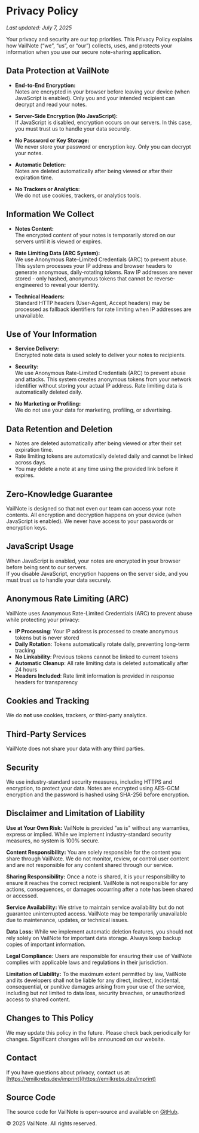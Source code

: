# Privacy Policy

_Last updated: July 7, 2025_

Your privacy and security are our top priorities. This Privacy Policy explains how VailNote (“we”, “us”, or “our”)
collects, uses, and protects your information when you use our secure note-sharing application.

## Data Protection at VailNote

- **End-to-End Encryption:**\
  Notes are encrypted in your browser before leaving your device (when JavaScript is enabled). Only you and your
  intended recipient can decrypt and read your notes.

- **Server-Side Encryption (No JavaScript):**\
  If JavaScript is disabled, encryption occurs on our servers. In this case, you must trust us to handle your data
  securely.

- **No Password or Key Storage:**\
  We never store your password or encryption key. Only you can decrypt your notes.

- **Automatic Deletion:**\
  Notes are deleted automatically after being viewed or after their expiration time.

- **No Trackers or Analytics:**\
  We do not use cookies, trackers, or analytics tools.

## Information We Collect

- **Notes Content:**\
  The encrypted content of your notes is temporarily stored on our servers until it is viewed or expires.

- **Rate Limiting Data (ARC System):**\
  We use Anonymous Rate-Limited Credentials (ARC) to prevent abuse. This system processes your IP address and browser
  headers to generate anonymous, daily-rotating tokens. Raw IP addresses are never stored - only hashed, anonymous
  tokens that cannot be reverse-engineered to reveal your identity.

- **Technical Headers:**\
  Standard HTTP headers (User-Agent, Accept headers) may be processed as fallback identifiers for rate limiting when IP
  addresses are unavailable.

## Use of Your Information

- **Service Delivery:**\
  Encrypted note data is used solely to deliver your notes to recipients.

- **Security:**\
  We use Anonymous Rate-Limited Credentials (ARC) to prevent abuse and attacks. This system creates anonymous tokens
  from your network identifier without storing your actual IP address. Rate limiting data is automatically deleted
  daily.

- **No Marketing or Profiling:**\
  We do not use your data for marketing, profiling, or advertising.

## Data Retention and Deletion

- Notes are deleted automatically after being viewed or after their set expiration time.
- Rate limiting tokens are automatically deleted daily and cannot be linked across days.
- You may delete a note at any time using the provided link before it expires.

## Zero-Knowledge Guarantee

VailNote is designed so that not even our team can access your note contents. All encryption and decryption happens on
your device (when JavaScript is enabled). We never have access to your passwords or encryption keys.

## JavaScript Usage

When JavaScript is enabled, your notes are encrypted in your browser before being sent to our servers.\
If you disable JavaScript, encryption happens on the server side, and you must trust us to handle your data securely.

## Anonymous Rate Limiting (ARC)

VailNote uses Anonymous Rate-Limited Credentials (ARC) to prevent abuse while protecting your privacy:

- **IP Processing**: Your IP address is processed to create anonymous tokens but is never stored
- **Daily Rotation**: Tokens automatically rotate daily, preventing long-term tracking
- **No Linkability**: Previous tokens cannot be linked to current tokens
- **Automatic Cleanup**: All rate limiting data is deleted automatically after 24 hours
- **Headers Included**: Rate limit information is provided in response headers for transparency

## Cookies and Tracking

We do **not** use cookies, trackers, or third-party analytics.

## Third-Party Services

VailNote does not share your data with any third parties.

## Security

We use industry-standard security measures, including HTTPS and encryption, to protect your data. Notes are encrypted
using AES-GCM encryption and the password is hashed using SHA-256 before encryption.

## Disclaimer and Limitation of Liability

**Use at Your Own Risk:** VailNote is provided "as is" without any warranties, express or implied. While we implement
industry-standard security measures, no system is 100% secure.

**Content Responsibility:** You are solely responsible for the content you share through VailNote. We do not monitor,
review, or control user content and are not responsible for any content shared through our service.

**Sharing Responsibility:** Once a note is shared, it is your responsibility to ensure it reaches the correct recipient.
VailNote is not responsible for any actions, consequences, or damages occurring after a note has been shared or
accessed.

**Service Availability:** We strive to maintain service availability but do not guarantee uninterrupted access. VailNote
may be temporarily unavailable due to maintenance, updates, or technical issues.

**Data Loss:** While we implement automatic deletion features, you should not rely solely on VailNote for important data
storage. Always keep backup copies of important information.

**Legal Compliance:** Users are responsible for ensuring their use of VailNote complies with applicable laws and
regulations in their jurisdiction.

**Limitation of Liability:** To the maximum extent permitted by law, VailNote and its developers shall not be liable for
any direct, indirect, incidental, consequential, or punitive damages arising from your use of the service, including but
not limited to data loss, security breaches, or unauthorized access to shared content.

## Changes to This Policy

We may update this policy in the future. Please check back periodically for changes. Significant changes will be
announced on our website.

## Contact

If you have questions about privacy, contact us at:\
[https://emilkrebs.dev/imprint](https://emilkrebs.dev/imprint)

## Source Code

The source code for VailNote is open-source and available on [GitHub](https://github.com/emilkrebs/VailNote).

© 2025 VailNote. All rights reserved.
